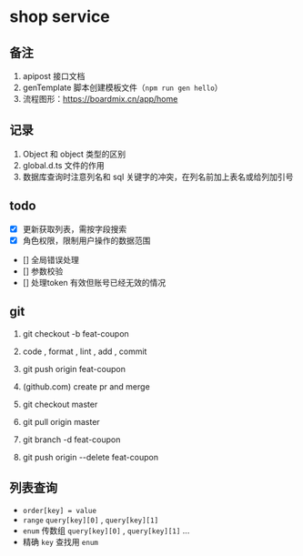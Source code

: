 # shop service

## 备注

1. apipost 接口文档
2. genTemplate 脚本创建模板文件（`npm run gen hello`）
3. 流程图形：https://boardmix.cn/app/home

## 记录

1. Object 和 object 类型的区别
2. global.d.ts 文件的作用
3. 数据库查询时注意列名和 sql 关键字的冲突，在列名前加上表名或给列加引号

## todo

- [x] 更新获取列表，需按字段搜索
- [x] 角色权限，限制用户操作的数据范围
- [] 全局错误处理
- [] 参数校验
- [] 处理token 有效但账号已经无效的情况

## git

1. git checkout -b feat-coupon
2. code , format , lint , add , commit
3. git push origin feat-coupon

4. (github.com) create pr and merge

5. git checkout master
6. git pull origin master
7. git branch -d feat-coupon
8. git push origin --delete feat-coupon

## 列表查询

- `order[key] = value`
- `range` `query[key][0]` , `query[key][1]`
- `enum` 传数组 `query[key][0]` , `query[key][1]` ...
- 精确 `key` 查找用 `enum`
